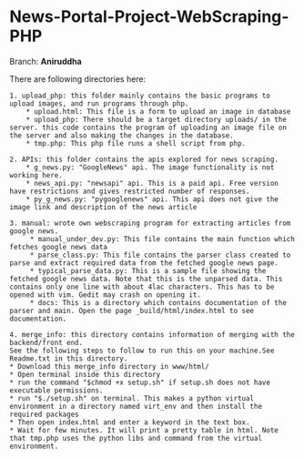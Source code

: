 # News-Portal-Project-WebScraping-PHP
Branch: **Aniruddha**

There are following directories here:  
  
	1. upload_php: this folder mainly contains the basic programs to upload images, and run programs through php.
		* upload.html: This file is a form to upload an image in database
		* upload_php: There should be a target directory uploads/ in the server. this code contains the program of uploading an image file on the server and also making the changes in the database.
		* tmp.php: This php file runs a shell script from php.
	
	2. APIs: this folder contains the apis explored for news scraping.
		* g_news.py: "GoogleNews" api. The image functionality is not working here.
		* news_api.py: "newsapi" api. This is a paid api. Free version have restrictions and gives restricted number of responses.
		* py_g_news.py: "pygooglenews" api. This api does not give the image link and description of the news article
		
	3. manual: wrote own webscraping program for extracting articles from google news.
		 * manual_under_dev.py: This file contains the main function which fetches google news data
		 * parse_class.py: This file contains the parser class created to parse and extract required data from the fetched google news page.
		 * typical_parse_data.py: This is a sample file showing the fetched google news data. Note that this is the unparsed data. This contains only one line with about 4lac characters. This has to be opened with vim. Gedit may crash on opening it.
		 * docs: This is a directory which contains documentation of the parser and main. Open the page _build/html/index.html to see documentation.
	
	4. merge_info: this directory contains information of merging with the backend/front end.
	See the following steps to follow to run this on your machine.See Readme.txt in this directory.
	* Download this merge_info directory in www/html/
	* Open terminal inside this directory
	* run the command "$chmod +x setup.sh" if setup.sh does not have executable permissions.
	* run "$./setup.sh" on terminal. This makes a python virtual environment in a directory named virt_env and then install the required packages
	* Then open index.html and enter a keyword in the text box.
	* Wait for few minutes. It will print a pretty table in html. Note that tmp.php uses the python libs and command from the virtual environment.
